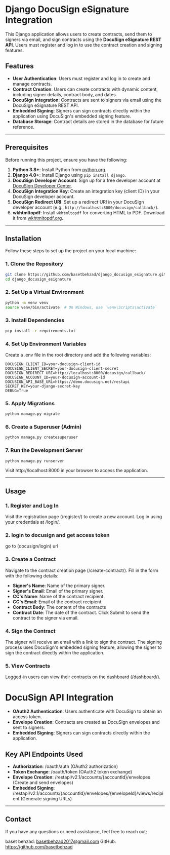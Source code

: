 # Django DocuSign eSignature Integration

This Django application allows users to create contracts, send them to signers via email, and sign contracts using the **DocuSign eSignature REST API**. Users must register and log in to use the contract creation and signing features.

## Features
- **User Authentication**: Users must register and log in to create and manage contracts.
- **Contract Creation**: Users can create contracts with dynamic content, including signer details, contract body, and dates.
- **DocuSign Integration**: Contracts are sent to signers via email using the DocuSign eSignature REST API.
- **Embedded Signing**: Signers can sign contracts directly within the application using DocuSign's embedded signing feature.
- **Database Storage**: Contract details are stored in the database for future reference.

---

## Prerequisites

Before running this project, ensure you have the following:

1. **Python 3.8+**: Install Python from [python.org](https://www.python.org/).
2. **Django 4.0+**: Install Django using `pip install django`.
3. **DocuSign Developer Account**: Sign up for a free developer account at [DocuSign Developer Center](https://developers.docusign.com/).
4. **DocuSign Integration Key**: Create an integration key (client ID) in your DocuSign developer account.
5. **DocuSign Redirect URI**: Set up a redirect URI in your DocuSign developer account (e.g., `http://localhost:8000/docusign/callback/`).
6. **wkhtmltopdf**: Install `wkhtmltopdf` for converting HTML to PDF. Download it from [wkhtmltopdf.org](https://wkhtmltopdf.org/).

---

## Installation

Follow these steps to set up the project on your local machine:

### 1. Clone the Repository
```bash
git clone https://github.com/basetbehzad/django_docusign_esignature.git
cd django_docusign_esignature
```
### 2. Set Up a Virtual Environment
```bash
python -m venv venv
source venv/bin/activate  # On Windows, use `venv\Scripts\activate`
```
### 3. Install Dependencies
```bash
pip install -r requirements.txt
```
### 4. Set Up Environment Variables
Create a .env file in the root directory and add the following variables:
```plaintext
DOCUSIGN_CLIENT_ID=your-docusign-client-id
DOCUSIGN_CLIENT_SECRET=your-docusign-client-secret
DOCUSIGN_REDIRECT_URI=http://localhost:8000/docusign/callback/
DOCUSIGN_ACCOUNT_ID=your-docusign-account-id
DOCUSIGN_API_BASE_URL=https://demo.docusign.net/restapi
SECRET_KEY=your-django-secret-key
DEBUG=True
```
### 5. Apply Migrations
```bash
python manage.py migrate
```
### 6. Create a Superuser (Admin)
```bash
python manage.py createsuperuser
```
### 7. Run the Development Server
```bash
python manage.py runserver
```
Visit http://localhost:8000 in your browser to access the application.

---

## Usage
### 1. Register and Log In
Visit the registration page (/register/) to create a new account.
Log in using your credentials at /login/.
### 2. login to docusign and get access token
go to (docusign/login) url
### 3. Create a Contract

Navigate to the contract creation page (/create-contract/).
Fill in the form with the following details:

- **Signer's Name**: Name of the primary signer.
- **Signer's Email**: Email of the primary signer.
- **CC's Name**: Name of the contract recipient.
- **CC's Email**: Email of the contract recipient.
- **Contract Body**: The content of the contracts
- **Contract Date**: The date of the contract.
Click Submit to send the contract to the signer via email.
### 4. Sign the Contract
The signer will receive an email with a link to sign the contract.
The signing process uses DocuSign's embedded signing feature, allowing the signer to sign the contract directly within the application.
### 5. View Contracts
Logged-in users can view their contracts on the dashboard (/dashboard/).

# DocuSign API Integration

- **OAuth2 Authentication**: Users authenticate with DocuSign to obtain an access token.
- **Envelope Creation**: Contracts are created as DocuSign envelopes and sent to signers.
- **Embedded Signing**: Signers can sign contracts directly within the application.

## Key API Endpoints Used
- **Authorization**: /oauth/auth (OAuth2 authorization)
- **Token Exchange**: /oauth/token (OAuth2 token exchange)
- **Envelope Creation**: /restapi/v2.1/accounts/{accountId}/envelopes (Create and send envelopes)
- **Embedded Signing**: /restapi/v2.1/accounts/{accountId}/envelopes/{envelopeId}/views/recipient (Generate signing URLs)

---

## Contact

If you have any questions or need assistance, feel free to reach out:

baset behzad: basetbehzad2017@gmail.com
GitHub: https://github.com/basetbehzad
